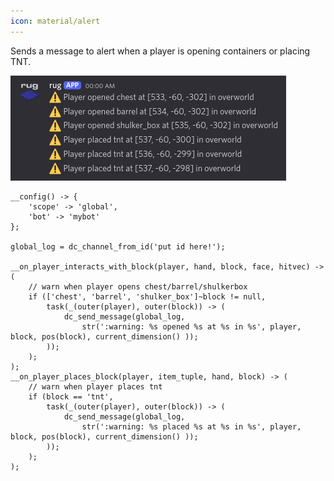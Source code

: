 ```yaml
---
icon: material/alert
---
```



Sends a message to alert when a player is opening containers or placing TNT.


![Demo grief log](/assets/examples/grief-log.png)


```sc title="grief_log.sc"
__config() -> {
    'scope' -> 'global',
    'bot' -> 'mybot'
};

global_log = dc_channel_from_id('put id here!');

__on_player_interacts_with_block(player, hand, block, face, hitvec) -> (
    // warn when player opens chest/barrel/shulkerbox
    if (['chest', 'barrel', 'shulker_box']~block != null, 
        task(_(outer(player), outer(block)) -> (
            dc_send_message(global_log,
                str(':warning: %s opened %s at %s in %s', player, block, pos(block), current_dimension() ));
        ));
    );
);
__on_player_places_block(player, item_tuple, hand, block) -> (
    // warn when player places tnt
    if (block == 'tnt', 
        task(_(outer(player), outer(block)) -> (
            dc_send_message(global_log,
                str(':warning: %s placed %s at %s in %s', player, block, pos(block), current_dimension() ));
        ));
    );
);
```